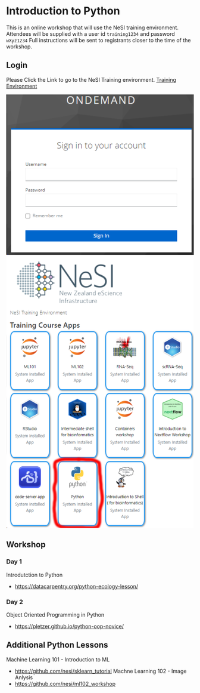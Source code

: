 # Introduction to Python

This is an online workshop that will use the NeSI training environment.
Attendees will be supplied with a user id `training1234` and password `wXyz1234` 
Full instructions will be sent to registrants closer to the time of the workshop.

## Login

Please Click the Link to go to the NeSI Training environment. 
[Training Environment](https://intro-python-ood-webnode.data.nesi.org.nz)

![Login](data/login.png)
![App Selection](data/appselection.png)

## Workshop

### Day 1
Introdutction to Python
* https://datacarpentry.org/python-ecology-lesson/

### Day 2
Object Oriented Programming in Python
* https://pletzer.github.io/python-oop-novice/

## Additional Python Lessons
Machine Learning 101 - Introduction to ML
* https://github.com/nesi/sklearn_tutorial
Machne Learning 102 - Image Anlysis
* https://github.com/nesi/ml102_workshop




